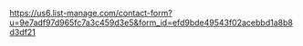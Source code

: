 https://us6.list-manage.com/contact-form?u=9e7adf97d965fc7a3c459d3e5&form_id=efd9bde49543f02acebbd1a8b8d3df21